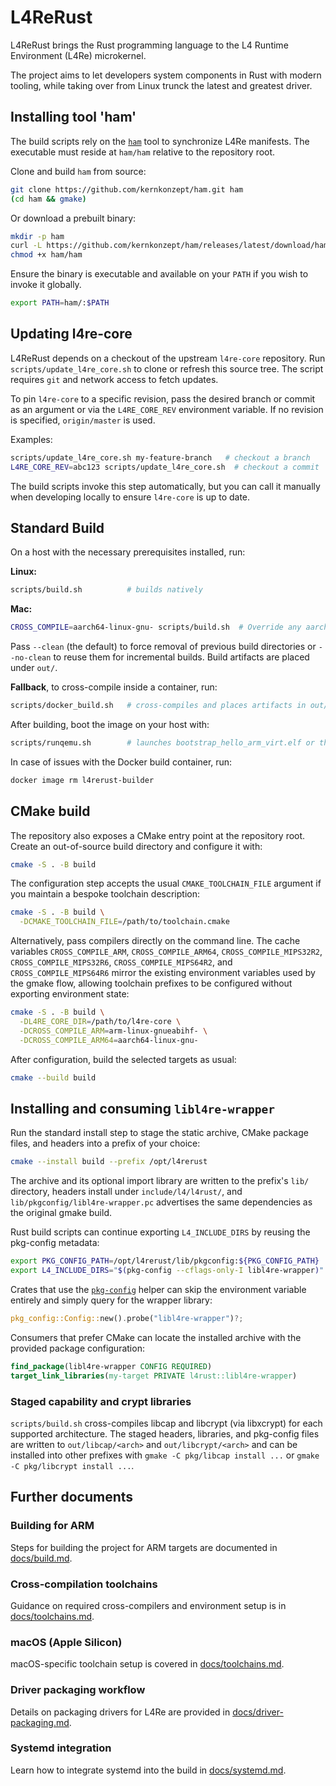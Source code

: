 # L4ReRust

L4ReRust brings the Rust programming language to the L4 Runtime Environment (L4Re) microkernel.

The project aims to let developers system components in Rust with modern tooling, while taking over from Linux trunck the latest and greatest driver.

## Installing tool 'ham'

The build scripts rely on the [`ham`](https://github.com/kernkonzept/ham)
tool to synchronize L4Re manifests. The executable must reside at
`ham/ham` relative to the repository root.

Clone and build `ham` from source:

```bash
git clone https://github.com/kernkonzept/ham.git ham
(cd ham && gmake)
```

Or download a prebuilt binary:

```bash
mkdir -p ham
curl -L https://github.com/kernkonzept/ham/releases/latest/download/ham -o ham/ham
chmod +x ham/ham
```

Ensure the binary is executable and available on your `PATH` if you wish to
invoke it globally.

```bash
export PATH=ham/:$PATH
```

## Updating l4re-core

L4ReRust depends on a checkout of the upstream `l4re-core` repository. Run
`scripts/update_l4re_core.sh` to clone or refresh this source tree. The script
requires `git` and network access to fetch updates.

To pin `l4re-core` to a specific revision, pass the desired branch or commit as
an argument or via the `L4RE_CORE_REV` environment variable. If no revision is
specified, `origin/master` is used.

Examples:

```bash
scripts/update_l4re_core.sh my-feature-branch   # checkout a branch
L4RE_CORE_REV=abc123 scripts/update_l4re_core.sh  # checkout a commit
```

The build scripts invoke this step automatically, but you can call it manually
when developing locally to ensure `l4re-core` is up to date.

## Standard Build

On a host with the necessary prerequisites installed, run:

**Linux:**
```bash
scripts/build.sh          # builds natively
```

**Mac:**
```bash
CROSS_COMPILE=aarch64-linux-gnu- scripts/build.sh  # Override any aarch64-elf- default.
```

Pass `--clean` (the default) to force removal of previous build directories or
`--no-clean` to reuse them for incremental builds. Build artifacts are placed
under `out/`.

**Fallback**, to cross-compile inside a container, run:

```bash
scripts/docker_build.sh   # cross-compiles and places artifacts in out/
```

After building, boot the image on your host with:

```bash
scripts/runqemu.sh        # launches bootstrap_hello_arm_virt.elf or the newest .elf image
```

In case of issues with the Docker build container, run:

```bash
docker image rm l4rerust-builder
```

## CMake build

The repository also exposes a CMake entry point at the repository root. Create
an out-of-source build directory and configure it with:

```bash
cmake -S . -B build
```

The configuration step accepts the usual `CMAKE_TOOLCHAIN_FILE` argument if you
maintain a bespoke toolchain description:

```bash
cmake -S . -B build \
  -DCMAKE_TOOLCHAIN_FILE=/path/to/toolchain.cmake
```

Alternatively, pass compilers directly on the command line. The cache variables
`CROSS_COMPILE_ARM`, `CROSS_COMPILE_ARM64`, `CROSS_COMPILE_MIPS32R2`,
`CROSS_COMPILE_MIPS32R6`, `CROSS_COMPILE_MIPS64R2`, and `CROSS_COMPILE_MIPS64R6`
mirror the existing environment variables used by the gmake flow, allowing
toolchain prefixes to be configured without exporting environment state:

```bash
cmake -S . -B build \
  -DL4RE_CORE_DIR=/path/to/l4re-core \
  -DCROSS_COMPILE_ARM=arm-linux-gnueabihf- \
  -DCROSS_COMPILE_ARM64=aarch64-linux-gnu-
```

After configuration, build the selected targets as usual:

```bash
cmake --build build
```

## Installing and consuming `libl4re-wrapper`

Run the standard install step to stage the static archive, CMake package files,
and headers into a prefix of your choice:

```bash
cmake --install build --prefix /opt/l4rerust
```

The archive and its optional import library are written to the prefix's
`lib/` directory, headers install under `include/l4/l4rust/`, and
`lib/pkgconfig/libl4re-wrapper.pc` advertises the same dependencies as the
original gmake build.

Rust build scripts can continue exporting `L4_INCLUDE_DIRS` by reusing the
pkg-config metadata:

```bash
export PKG_CONFIG_PATH=/opt/l4rerust/lib/pkgconfig:${PKG_CONFIG_PATH}
export L4_INCLUDE_DIRS="$(pkg-config --cflags-only-I libl4re-wrapper)"
```

Crates that use the [`pkg-config`](https://crates.io/crates/pkg-config)
helper can skip the environment variable entirely and simply query for the
wrapper library:

```rust
pkg_config::Config::new().probe("libl4re-wrapper")?;
```

Consumers that prefer CMake can locate the installed archive with the provided
package configuration:

```cmake
find_package(libl4re-wrapper CONFIG REQUIRED)
target_link_libraries(my-target PRIVATE l4rust::libl4re-wrapper)
```

### Staged capability and crypt libraries

`scripts/build.sh` cross-compiles libcap and libcrypt (via libxcrypt) for each
supported architecture. The staged headers, libraries, and pkg-config files are
written to `out/libcap/<arch>` and `out/libcrypt/<arch>` and can be installed
into other prefixes with `gmake -C pkg/libcap install ...` or
`gmake -C pkg/libcrypt install ...`.

## Further documents

### Building for ARM
Steps for building the project for ARM targets are documented in [docs/build.md](docs/build.md).

### Cross-compilation toolchains
Guidance on required cross-compilers and environment setup is in [docs/toolchains.md](docs/toolchains.md).

### macOS (Apple Silicon)
macOS-specific toolchain setup is covered in [docs/toolchains.md](docs/toolchains.md).

### Driver packaging workflow
Details on packaging drivers for L4Re are provided in [docs/driver-packaging.md](docs/driver-packaging.md).

### Systemd integration
Learn how to integrate systemd into the build in [docs/systemd.md](docs/systemd.md).
